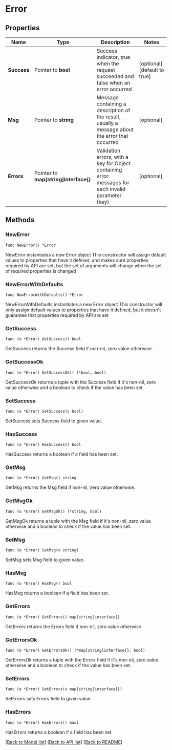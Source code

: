# Error

## Properties

Name | Type | Description | Notes
------------ | ------------- | ------------- | -------------
**Success** | Pointer to **bool** | Success indicator, true when the request succeeded and false when an error occurred | [optional] [default to true]
**Msg** | Pointer to **string** | Message containing a description of the result, usually a message about the error that occurred | [optional] 
**Errors** | Pointer to **map[string]interface{}** | Validation errors, with a key for Object containing error messages for each invalid parameter (key) | [optional] 

## Methods

### NewError

`func NewError() *Error`

NewError instantiates a new Error object
This constructor will assign default values to properties that have it defined,
and makes sure properties required by API are set, but the set of arguments
will change when the set of required properties is changed

### NewErrorWithDefaults

`func NewErrorWithDefaults() *Error`

NewErrorWithDefaults instantiates a new Error object
This constructor will only assign default values to properties that have it defined,
but it doesn't guarantee that properties required by API are set

### GetSuccess

`func (o *Error) GetSuccess() bool`

GetSuccess returns the Success field if non-nil, zero value otherwise.

### GetSuccessOk

`func (o *Error) GetSuccessOk() (*bool, bool)`

GetSuccessOk returns a tuple with the Success field if it's non-nil, zero value otherwise
and a boolean to check if the value has been set.

### SetSuccess

`func (o *Error) SetSuccess(v bool)`

SetSuccess sets Success field to given value.

### HasSuccess

`func (o *Error) HasSuccess() bool`

HasSuccess returns a boolean if a field has been set.

### GetMsg

`func (o *Error) GetMsg() string`

GetMsg returns the Msg field if non-nil, zero value otherwise.

### GetMsgOk

`func (o *Error) GetMsgOk() (*string, bool)`

GetMsgOk returns a tuple with the Msg field if it's non-nil, zero value otherwise
and a boolean to check if the value has been set.

### SetMsg

`func (o *Error) SetMsg(v string)`

SetMsg sets Msg field to given value.

### HasMsg

`func (o *Error) HasMsg() bool`

HasMsg returns a boolean if a field has been set.

### GetErrors

`func (o *Error) GetErrors() map[string]interface{}`

GetErrors returns the Errors field if non-nil, zero value otherwise.

### GetErrorsOk

`func (o *Error) GetErrorsOk() (*map[string]interface{}, bool)`

GetErrorsOk returns a tuple with the Errors field if it's non-nil, zero value otherwise
and a boolean to check if the value has been set.

### SetErrors

`func (o *Error) SetErrors(v map[string]interface{})`

SetErrors sets Errors field to given value.

### HasErrors

`func (o *Error) HasErrors() bool`

HasErrors returns a boolean if a field has been set.


[[Back to Model list]](../README.md#documentation-for-models) [[Back to API list]](../README.md#documentation-for-api-endpoints) [[Back to README]](../README.md)


